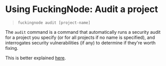 # Using FuckingNode: Audit a project

> `fuckingnode audit [project-name]`

The `audit` command is a command that automatically runs a security audit for a project you specify (or for all projects if no name is specified), and interrogates security vulnerabilities (if any) to determine if they're worth fixing.

This is better explained [here](../learn/audit.md).
